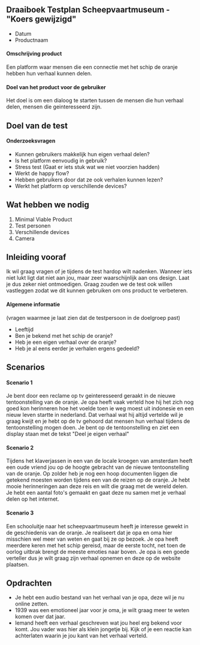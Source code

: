 ## Draaiboek Testplan Scheepvaartmuseum - "Koers gewijzigd"

- Datum
- Productnaam

#### Omschrijving product 
Een platform waar mensen die een connectie met het schip de oranje hebben hun verhaal kunnen delen.

#### Doel van het product voor de gebruiker
Het doel is om een dialoog te starten tussen de mensen die hun verhaal delen, mensen die geinteresseerd zijn. 

## Doel van de test


#### Onderzoeksvragen
- Kunnen gebruikers makkelijk hun eigen verhaal delen?
- Is het platform eenvoudig in gebruik?
- Stress test (Gaat er iets stuk wat we niet voorzien hadden)
- Werkt de happy flow?
- Hebben gebruikers door dat ze ook verhalen kunnen lezen?
- Werkt het platform op verschillende devices?

## Wat hebben we nodig
1. Minimal Viable Product
2. Test personen
3. Verschillende devices
4. Camera


## Inleiding vooraf
Ik wil graag vragen of je tijdens de test hardop wilt nadenken. Wanneer iets niet lukt ligt dat niet aan jou, maar zeer waarschijnlijk aan ons design. Laat je dus zeker niet ontmoedigen. Graag zouden we de test ook willen vastleggen zodat we dit kunnen gebruiken om ons product te verbeteren.


#### Algemene informatie 
(vragen waarmee je laat zien dat de testpersoon in de doelgroep past)

- Leeftijd
- Ben je bekend met het schip de oranje?
- Heb je een eigen verhaal over de oranje?
- Heb je al eens eerder je verhalen ergens gedeeld?


## Scenarios

#### Scenario 1  
Je bent door een reclame op tv geinteresseerd geraakt in de nieuwe tentoonstelling van de oranje. Je opa heeft vaak verteld hoe hij het zich nog goed kon herinneren hoe het voelde toen ie weg moest uit indonesie en een nieuw leven startte in nederland. Dat verhaal wat hij altijd vertelde wil je graag kwijt en je hebt op de tv gehoord dat mensen hun verhaal tijdens de tentoonstelling mogen doen. Je bent op de tentoonstelling en ziet een display staan met de tekst "Deel je eigen verhaal"

#### Scenario 2
Tijdens het klaverjassen in een van de locale kroegen van amsterdam heeft een oude vriend jou op de hoogte gebracht van de nieuwe tentoonstelling van de oranje. Op zolder heb je nog een hoop documenten liggen die getekend moesten worden tijdens een van de reizen op de oranje. Je hebt mooie herinneringen aan deze reis en wilt die graag met de wereld delen. Je hebt een aantal foto's gemaakt en gaat deze nu samen met je verhaal delen op het internet.

#### Scenario 3
Een schooluitje naar het scheepvaartmuseum heeft je interesse gewekt in de geschiedenis van de oranje. Je realiseert dat je opa en oma hier misschien wel meer van weten en gaat bij ze op bezoek. Je opa heeft meerdere keren met het schip gereisd, maar de eerste tocht, net toen de oorlog uitbrak brengt de meeste emoties naar boven. Je opa is een goede verteller dus je wilt graag zijn verhaal opnemen en deze op de website plaatsen.

## Opdrachten
- Je hebt een audio bestand van het verhaal van je opa, deze wil je nu online zetten.
- 1939 was een emotioneel jaar voor je oma, je wilt graag meer te weten komen over dat jaar.
- Iemand heeft een verhaal geschreven wat jou heel erg bekend voor komt. Jou vader was hier als klein jongetje bij. Kijk of je een reactie kan achterlaten waarin je jou kant van het verhaal verteld.


